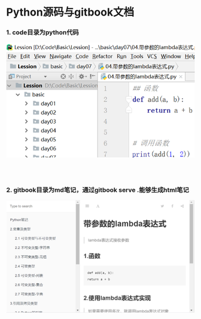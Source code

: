 # Python源码与gitbook文档

### 1. code目录为python代码

![](screenshot1.png)

<br>
<br>

### 2. gitbook目录为md笔记，通过gitbook serve .能够生成html笔记

![](screenshot.png)